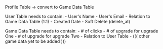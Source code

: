 Profile Table -> convert to Game Data Table

User Table needs to contain:
    - User's Name
    - User's Email
    - Relation to Game Data Table (1:1)
    - Created Date
    - Soft Delete (delete_at)


Game Data Table needs to contain:
    - # of clicks
    - # of upgrade for upgrade One
    - # of upgrade for upgrade Two
    - Relation to User Table
    - ((( other game data yet to be added )))


